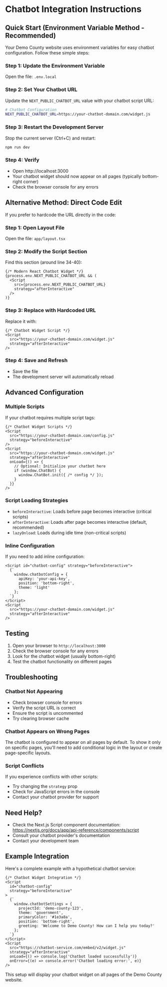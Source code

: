 # Chatbot Integration Instructions

## Quick Start (Environment Variable Method - Recommended)

Your Demo County website uses environment variables for easy chatbot configuration. Follow these simple steps:

### Step 1: Update the Environment Variable

Open the file: `.env.local`

### Step 2: Set Your Chatbot URL

Update the `NEXT_PUBLIC_CHATBOT_URL` value with your chatbot script URL:

```bash
# Chatbot Configuration
NEXT_PUBLIC_CHATBOT_URL=https://your-chatbot-domain.com/widget.js
```

### Step 3: Restart the Development Server

Stop the current server (Ctrl+C) and restart:
```bash
npm run dev
```

### Step 4: Verify

- Open http://localhost:3000
- Your chatbot widget should now appear on all pages (typically bottom-right corner)
- Check the browser console for any errors

## Alternative Method: Direct Code Edit

If you prefer to hardcode the URL directly in the code:

### Step 1: Open Layout File

Open the file: `app/layout.tsx`

### Step 2: Modify the Script Section

Find this section (around line 34-40):

```tsx
{/* Modern React Chatbot Widget */}
{process.env.NEXT_PUBLIC_CHATBOT_URL && (
  <Script
    src={process.env.NEXT_PUBLIC_CHATBOT_URL}
    strategy="afterInteractive"
  />
)}
```

### Step 3: Replace with Hardcoded URL

Replace it with:
```tsx
{/* Chatbot Widget Script */}
<Script
  src="https://your-chatbot-domain.com/widget.js"
  strategy="afterInteractive"
/>
```

### Step 4: Save and Refresh

- Save the file
- The development server will automatically reload

## Advanced Configuration

### Multiple Scripts

If your chatbot requires multiple script tags:

```tsx
{/* Chatbot Widget Scripts */}
<Script
  src="https://your-chatbot-domain.com/config.js"
  strategy="beforeInteractive"
/>
<Script
  src="https://your-chatbot-domain.com/widget.js"
  strategy="afterInteractive"
  onLoad={() => {
    // Optional: Initialize your chatbot here
    if (window.ChatBot) {
      window.ChatBot.init({ /* config */ });
    }
  }}
/>
```

### Script Loading Strategies

- `beforeInteractive`: Loads before page becomes interactive (critical scripts)
- `afterInteractive`: Loads after page becomes interactive (default, recommended)
- `lazyOnload`: Loads during idle time (non-critical scripts)

### Inline Configuration

If you need to add inline configuration:

```tsx
<Script id="chatbot-config" strategy="beforeInteractive">
  {`
    window.chatbotConfig = {
      apiKey: 'your-api-key',
      position: 'bottom-right',
      theme: 'light'
    };
  `}
</Script>
<Script
  src="https://your-chatbot-domain.com/widget.js"
  strategy="afterInteractive"
/>
```

## Testing

1. Open your browser to `http://localhost:3000`
2. Check the browser console for any errors
3. Look for the chatbot widget (usually bottom-right)
4. Test the chatbot functionality on different pages

## Troubleshooting

### Chatbot Not Appearing

- Check browser console for errors
- Verify the script URL is correct
- Ensure the script is uncommented
- Try clearing browser cache

### Chatbot Appears on Wrong Pages

The chatbot is configured to appear on all pages by default. To show it only on specific pages, you'll need to add conditional logic in the layout or create page-specific layouts.

### Script Conflicts

If you experience conflicts with other scripts:
- Try changing the `strategy` prop
- Check for JavaScript errors in the console
- Contact your chatbot provider for support

## Need Help?

- Check the Next.js Script component documentation: https://nextjs.org/docs/app/api-reference/components/script
- Consult your chatbot provider's documentation
- Contact your development team

## Example Integration

Here's a complete example with a hypothetical chatbot service:

```tsx
{/* Chatbot Widget Integration */}
<Script
  id="chatbot-config"
  strategy="beforeInteractive"
>
  {`
    window.chatbotSettings = {
      projectId: 'demo-county-123',
      theme: 'government',
      primaryColor: '#1e3a8a',
      position: 'bottom-right',
      greeting: 'Welcome to Demo County! How can I help you today?'
    };
  `}
</Script>
<Script
  src="https://chatbot-service.com/embed/v2/widget.js"
  strategy="afterInteractive"
  onLoad={() => console.log('Chatbot loaded successfully')}
  onError={(e) => console.error('Chatbot loading error:', e)}
/>
```

This setup will display your chatbot widget on all pages of the Demo County website.


